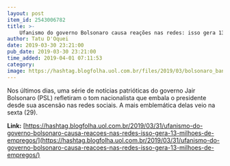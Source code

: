 ```yaml
---
layout: post
item_id: 2543006782
title: >-
    Ufanismo do governo Bolsonaro causa reações nas redes: isso gera 13 milhões de empregos?
author: Tatu D'Oquei
date: 2019-03-30 23:21:00
pub_date: 2019-03-30 23:21:00
time_added: 2019-04-01 07:11:53
category: 
image: https://hashtag.blogfolha.uol.com.br/files/2019/03/bolsonaro_bandeira.jpg
---
```


Nos últimos dias, uma série de notícias patrióticas do governo Jair Bolsonaro (PSL) refletiram o tom nacionalista que embala o presidente desde sua ascensão nas redes sociais. A mais emblemática delas veio na sexta (29).

**Link:** [https://hashtag.blogfolha.uol.com.br/2019/03/31/ufanismo-do-governo-bolsonaro-causa-reacoes-nas-redes-isso-gera-13-milhoes-de-empregos/](https://hashtag.blogfolha.uol.com.br/2019/03/31/ufanismo-do-governo-bolsonaro-causa-reacoes-nas-redes-isso-gera-13-milhoes-de-empregos/)

